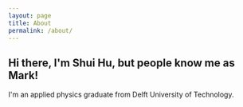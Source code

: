 ```yaml
---
layout: page
title: About
permalink: /about/
---
```


## Hi there, I'm Shui Hu, but people know me as Mark!

I'm an applied physics graduate from Delft University of Technology.

